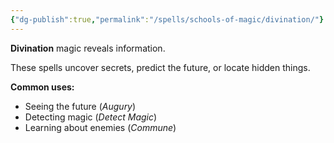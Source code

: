 ```yaml
---
{"dg-publish":true,"permalink":"/spells/schools-of-magic/divination/"}
---
```


**Divination** magic reveals information.

These spells uncover secrets, predict the future, or locate hidden things.

**Common uses:**
- Seeing the future (*Augury*)
- Detecting magic (*Detect Magic*)
- Learning about enemies (*Commune*)